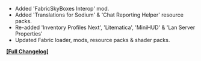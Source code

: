 




- Added 'FabricSkyBoxes Interop' mod.
- Added 'Translations for Sodium' & 'Chat Reporting Helper' resource packs.
- Re-added 'Inventory Profiles Next', 'Litematica', 'MiniHUD' & 'Lan Server Properties'
- Updated Fabric loader, mods, resource packs & shader packs.


**[[Full Changelog]](https://wiki.crismpack.net/modpacks/breakneck-optimized/changelog/1.20/1.20.6#v3.6.4)**